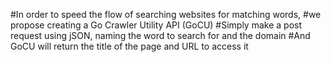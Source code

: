 #In order to speed the flow of searching websites for matching words,
#we propose creating a Go Crawler Utility API (GoCU)
#Simply make a post request using jSON, naming the word to search for and the domain
#And GoCU will return the title of the page and URL to access it
